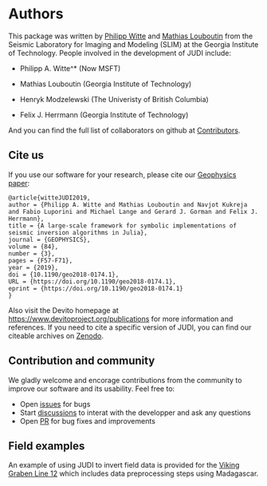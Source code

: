 
# Authors

This package was written by [Philipp Witte](https://www.linkedin.com/in/philipp-witte/) and [Mathias Louboutin](https://mloubout.github.io) from the Seismic Laboratory for Imaging and Modeling (SLIM) at the Georgia Institute of Technology. People involved in the development of JUDI include:

- Philipp A. Witte^* (Now MSFT)

- Mathias Louboutin (Georgia Institute of Technology)

- Henryk Modzelewski (The Univeristy of British Columbia)

- Felix J. Herrmann (Georgia Institute of Technology)


And you can find the full list of collaborators on github at [Contributors](https://github.com/devitocodespro/JUDI.jl/graphs/contributors).


## Cite us

If you use our software for your research, please cite our [Geophysics paper](https://library.seg.org/doi/abs/10.1190/geo2018-0174.1#):

```
@article{witteJUDI2019,
author = {Philipp A. Witte and Mathias Louboutin and Navjot Kukreja and Fabio Luporini and Michael Lange and Gerard J. Gorman and Felix J. Herrmann},
title = {A large-scale framework for symbolic implementations of seismic inversion algorithms in Julia},
journal = {GEOPHYSICS},
volume = {84},
number = {3},
pages = {F57-F71},
year = {2019},
doi = {10.1190/geo2018-0174.1},
URL = {https://doi.org/10.1190/geo2018-0174.1},
eprint = {https://doi.org/10.1190/geo2018-0174.1}
}
```

Also visit the Devito homepage at <https://www.devitoproject.org/publications> for more information and references. If you need to cite a specific version of JUDI, you can find our citeable archives on [Zenodo](https://doi.org/10.5281/zenodo.3878711).


## Contribution and community

We gladly welcome and encorage contributions from the community to improve our software and its usability. Feel free to:

- Open [issues](https://github.com/devitocodespro/JUDI.jl/issues) for bugs
- Start [discussions](https://github.com/devitocodespro/JUDI.jl/discussions) to interat with the developper and ask any questions
- Open [PR](https://github.com/devitocodespro/JUDI.jl/pulls) for bug fixes and improvements


## Field examples

An example of using JUDI to invert field data is provided for the [Viking Graben Line 12](https://github.com/devitocodespro/JUDI.jl/examples/field_examples/viking_graben_line12) which includes data preprocessing steps using Madagascar. 